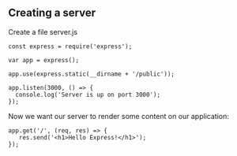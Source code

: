 ## Creating a server

Create a file server.js
```
const express = require('express');

var app = express();

app.use(express.static(__dirname + '/public'));

app.listen(3000, () => {
  console.log('Server is up on port 3000');
});

```


Now we want our server to render some content on our application:
```
app.get('/', (req, res) => {
   res.send('<h1>Hello Express!</h1>');
});

```
